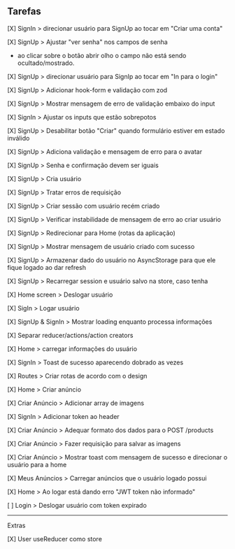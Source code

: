 ## Tarefas

[X] SignIn > direcionar usuário para SignUp ao tocar em "Criar uma conta"

[X] SignUp > Ajustar "ver senha" nos campos de senha

- ao clicar sobre o botão abrir olho o campo não está sendo ocultado/mostrado.

[X] SignUp > direcionar usuário para SignIp ao tocar em "In para o login"

[X] SignUp > Adicionar hook-form e validação com zod

[X] SignUp > Mostrar mensagem de erro de validação embaixo do input

[X] SignIn > Ajustar os inputs que estão sobrepotos

[X] SignUp > Desabilitar botão "Criar" quando formulário estiver em estado inválido

[X] SignUp > Adiciona validação e mensagem de erro para o avatar

[X] SignUp > Senha e confirmação devem ser iguais

[X] SignUp > Cria usuário

[X] SignUp > Tratar erros de requisição

[X] SignUp > Criar sessão com usuário recém criado

[X] SignUp > Verificar instabilidade de mensagem de erro ao criar usuário

[X] SignUp > Redirecionar para Home (rotas da aplicação)

[X] SignUp > Mostrar mensagem de usuário criado com sucesso

[X] SignUp > Armazenar dado do usuário no AsyncStorage para que ele fique logado ao dar refresh

[X] SignUp > Recarregar session e usuário salvo na store, caso tenha

[X] Home screen > Deslogar usuário

[X] SigIn > Logar usuário

[X] SignUp & SignIn > Mostrar loading enquanto processa informações

[X] Separar reducer/actions/action creators

[X] Home > carregar informações do usuário

[X] SignIn > Toast de sucesso aparecendo dobrado as vezes

[X] Routes > Criar rotas de acordo com o design

[X] Home > Criar anúncio

[X] Criar Anúncio > Adicionar array de imagens

[X] SignIn > Adicionar token ao header

[X] Criar Anúncio > Adequar formato dos dados para o POST /products

[X] Criar Anúncio > Fazer requisição para salvar as imagens

[X] Criar Anúncio > Mostrar toast com mensagem de sucesso e direcionar o usuário para a home

[X] Meus Anúncios > Carregar anúncios que o usuário logado possui

[X] Home > Ao logar está dando erro "JWT token não informado"

[ ] Login > Deslogar usuário com token expirado

---

Extras

[X] User useReducer como store
